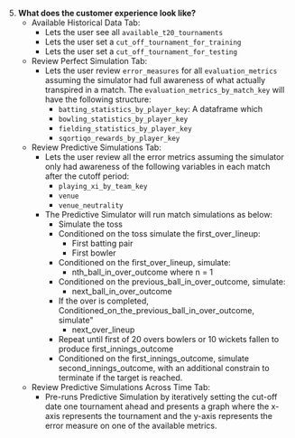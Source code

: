 5. **What does the customer experience look like?** 
    - Available Historical Data Tab:
        - Lets the user see all `available_t20_tournaments`
        - Lets the user set a `cut_off_tournament_for_training` 
        - Lets the user set a `cut_off_tournament_for_testing`
    - Review Perfect Simulation Tab:
        - Lets the user review `error_measures` for all `evaluation_metrics` assuming the simulator had full awareness 
        of what actually transpired in a match. The `evaluation_metrics_by_match_key` will have the following structure:
            - `batting_statistics_by_player_key`: A dataframe which
            - `bowling_statistics_by_player_key`
            - `fielding_statistics_by_player_key`
            - `sqortiqo_rewards_by_player_key`
    - Review Predictive Simulations Tab:
        - Lets the user review all the error metrics assuming the simulator only had awareness of the following
        variables in each match after the cutoff period:
            - `playing_xi_by_team_key`
            - `venue`
            - `venue_neutrality`
        - The Predictive Simulator will run match simulations as below:
            - Simulate the toss
            - Conditioned on the toss simulate the first_over_lineup:
                - First batting pair
                - First bowler
            - Conditioned on the first_over_lineup, simulate:
                - nth_ball_in_over_outcome where n = 1
            - Conditioned on the previous_ball_in_over_outcome, simulate:
                - next_ball_in_over_outcome
            - If the over is completed, Conditioned_on_the_previous_ball_in_over_outcome, simulate"
                - next_over_lineup
            - Repeat until first of 20 overs bowlers or 10 wickets fallen to produce first_innings_outcome
            - Conditioned on the first_innings_outcome, simulate second_innings_outcome, with an additional
            constrain to terminate if the target is reached.
    - Review Predictive Simulations Across Time Tab:
        - Pre-runs Predictive Simulation by iteratively setting the cut-off date one tournament ahead and presents a 
        graph where the x-axis represents the tournament and the y-axis represents the error measure on one of the 
        available metrics.